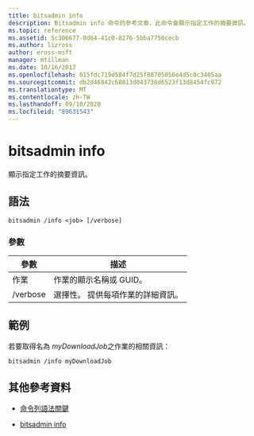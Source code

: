 ```yaml
---
title: bitsadmin info
description: Bitsadmin info 命令的參考文章，此命令會顯示指定工作的摘要資訊。
ms.topic: reference
ms.assetid: 5c306677-0d64-41c0-8276-5bba7750cecb
ms.author: lizross
author: eross-msft
manager: mtillman
ms.date: 10/16/2017
ms.openlocfilehash: 815fdc719d584f7d25f88705056e4d5c0c3405aa
ms.sourcegitcommit: db2d46842c68813d043738d6523f13d8454fc972
ms.translationtype: MT
ms.contentlocale: zh-TW
ms.lasthandoff: 09/10/2020
ms.locfileid: "89631543"
---
```

# <a name="bitsadmin-info"></a>bitsadmin info

顯示指定工作的摘要資訊。

## <a name="syntax"></a>語法

```
bitsadmin /info <job> [/verbose]
```

### <a name="parameters"></a>參數

| 參數 | 描述 |
| -------------- | -------------- |
| 作業 | 作業的顯示名稱或 GUID。 |
| /verbose | 選擇性。 提供每項作業的詳細資訊。 |

## <a name="examples"></a>範例

若要取得名為 *myDownloadJob*之作業的相關資訊：

```
bitsadmin /info myDownloadJob
```

## <a name="additional-references"></a>其他參考資料

- [命令列語法關鍵](command-line-syntax-key.md)

- [bitsadmin info](bitsadmin-info.md)
